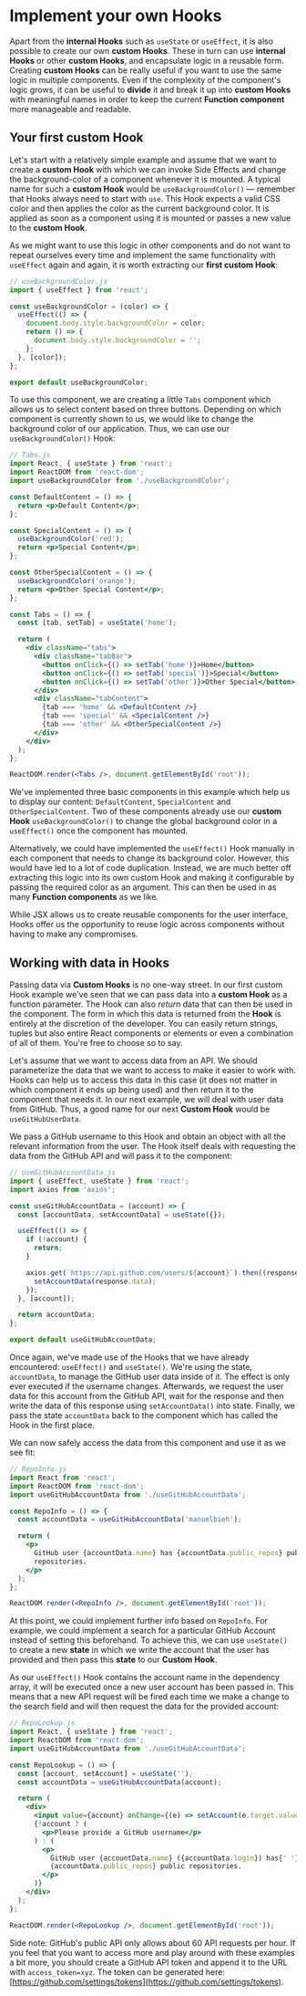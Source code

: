 # Implement your own Hooks

Apart from the **internal Hooks** such as `useState` or `useEffect`, it is also possible to create our own **custom Hooks**. These in turn can use **internal Hooks** or other **custom Hooks**, and encapsulate logic in a reusable form. Creating **custom Hooks** can be really useful if you want to use the same logic in multiple components. Even if the complexity of the component's logic grows, it can be useful to **divide** it and break it up into **custom Hooks** with meaningful names in order to keep the current **Function component** more manageable and readable.

## Your first custom Hook

Let's start with a relatively simple example and assume that we want to create a **custom Hook** with which we can invoke Side Effects and change the background-color of a component whenever it is mounted. A typical name for such a **custom Hook** would be `useBackgroundColor()` — remember that Hooks always need to start with `use`. This Hook expects a valid CSS color and then applies the color as the current background color. It is applied as soon as a component using it is mounted or passes a new value to the **custom Hook**.

As we might want to use this logic in other components and do not want to repeat ourselves every time and implement the same functionality with `useEffect` again and again, it is worth extracting our **first custom Hook**:

```javascript
// useBackgroundColor.js
import { useEffect } from 'react';

const useBackgroundColor = (color) => {
  useEffect(() => {
    document.body.style.backgroundColor = color;
    return () => {
      document.body.style.backgroundColor = '';
    };
  }, [color]);
};

export default useBackgroundColor;
```

To use this component, we are creating a little `Tabs` component which allows us to select content based on three buttons. Depending on which component is currently shown to us, we would like to change the background color of our application. Thus, we can use our `useBackgroundColor()` Hook:

```jsx
// Tabs.js
import React, { useState } from 'react';
import ReactDOM from 'react-dom';
import useBackgroundColor from './useBackgroundColor';

const DefaultContent = () => {
  return <p>Default Content</p>;
};

const SpecialContent = () => {
  useBackgroundColor('red');
  return <p>Special Content</p>;
};

const OtherSpecialContent = () => {
  useBackgroundColor('orange');
  return <p>Other Special Content</p>;
};

const Tabs = () => {
  const [tab, setTab] = useState('home');

  return (
    <div className="tabs">
      <div className="tabBar">
        <button onClick={() => setTab('home')}>Home</button>
        <button onClick={() => setTab('special')}>Special</button>
        <button onClick={() => setTab('other')}>Other Special</button>
      </div>
      <div className="tabContent">
        {tab === 'home' && <DefaultContent />}
        {tab === 'special' && <SpecialContent />}
        {tab === 'other' && <OtherSpecialContent />}
      </div>
    </div>
  );
};

ReactDOM.render(<Tabs />, document.getElementById('root'));
```

We've implemented three basic components in this example which help us to display our content: `DefaultContent`, `SpecialContent` and `OtherSpecialContent`. Two of these components already use our **custom Hook** `useBackgroundColor()` to change the global background color in a `useEffect()` once the component has mounted.

Alternatively, we could have implemented the `useEffect()` Hook manually in each component that needs to change its background color. However, this would have led to a lot of code duplication. Instead, we are much better off extracting this logic into its own custom Hook and making it configurable by passing the required color as an argument. This can then be used in as many **Function components** as we like.

While JSX allows us to create reusable components for the user interface, Hooks offer us the opportunity to reuse logic across components without having to make any compromises.

## Working with data in Hooks

Passing data via **Custom Hooks** is no one-way street. In our first custom Hook example we've seen that we can pass data into a **custom Hook** as a function parameter. The Hook can also _return_ data that can then be used in the component. The form in which this data is returned from the **Hook** is entirely at the discretion of the developer. You can easily return strings, tuples but also entire React components or elements or even a combination of all of them. You're free to choose so to say.

Let's assume that we want to access data from an API. We should parameterize the data that we want to access to make it easier to work with. Hooks can help us to access this data in this case \(it does not matter in which component it ends up being used\) and then return it to the component that needs it. In our next example, we will deal with user data from GitHub. Thus, a good name for our next **Custom Hook** would be `useGitHubUserData`.

We pass a GitHub username to this Hook and obtain an object with all the relevant information from the user. The Hook itself deals with requesting the data from the GitHub API and will pass it to the component:

```jsx
// useGitHubAccountData.js
import { useEffect, useState } from 'react';
import axios from 'axios';

const useGitHubAccountData = (account) => {
  const [accountData, setAccountData] = useState({});

  useEffect(() => {
    if (!account) {
      return;
    }

    axios.get(`https://api.github.com/users/${account}`).then((response) => {
      setAccountData(response.data);
    });
  }, [account]);

  return accountData;
};

export default useGitHubAccountData;
```

Once again, we've made use of the Hooks that we have already encountered: `useEffect()` and `useState()`. We're using the state, `accountData`, to manage the GitHub user data inside of it. The effect is only ever executed if the username changes. Afterwards, we request the user data for this account from the GitHub API, wait for the response and then write the data of this response using `setAccountData()` into state. Finally, we pass the state `accountData` back to the component which has called the Hook in the first place.

We can now safely access the data from this component and use it as we see fit:

```jsx
// RepoInfo.js
import React from 'react';
import ReactDOM from 'react-dom';
import useGitHubAccountData from './useGitHubAccountData';

const RepoInfo = () => {
  const accountData = useGitHubAccountData('manuelbieh');

  return (
    <p>
      GitHub user {accountData.name} has {accountData.public_repos} public
      repositories.
    </p>
  );
};

ReactDOM.render(<RepoInfo />, document.getElementById('root'));
```

At this point, we could implement further info based on `RepoInfo`. For example, we could implement a search for a particular GitHub Account instead of setting this beforehand. To achieve this, we can use `useState()` to create a new **state** in which we write the account that the user has provided and then pass this **state** to our **Custom Hook**.

As our `useEffect()` Hook contains the account name in the dependency array, it will be executed once a new user account has been passed in. This means that a new API request will be fired each time we make a change to the search field and will then request the data for the provided account:

```jsx
// RepoLookup.js
import React, { useState } from 'react';
import ReactDOM from 'react-dom';
import useGitHubAccountData from './useGitHubAccountData';

const RepoLookup = () => {
  const [account, setAccount] = useState('');
  const accountData = useGitHubAccountData(account);

  return (
    <div>
      <input value={account} onChange={(e) => setAccount(e.target.value)} />
      {!account ? (
        <p>Please provide a GitHub username</p>
      ) : (
        <p>
          GitHub user {accountData.name} ({accountData.login}) has{' '}
          {accountData.public_repos} public repositories.
        </p>
      )}
    </div>
  );
};

ReactDOM.render(<RepoLookup />, document.getElementById('root'));
```

Side note: GitHub's public API only allows about 60 API requests per hour. If you feel that you want to access more and play around with these examples a bit more, you should create a GitHub API token and append it to the URL with `access_token=xyz`. The token can be generated here: [https://github.com/settings/tokens](https://github.com/settings/tokens).

